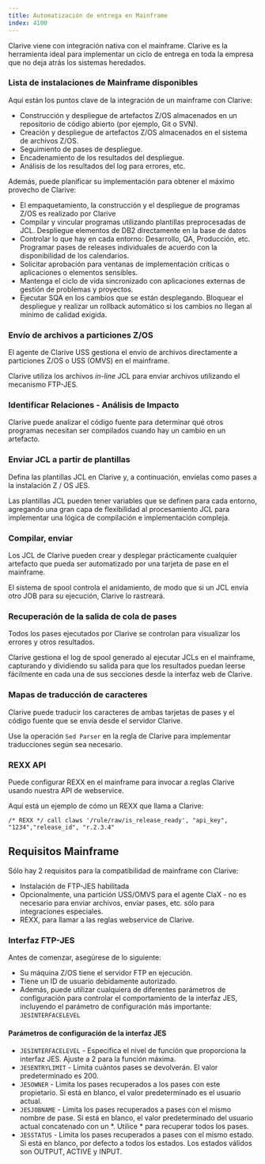 ```yaml
---
title: Automatización de entrega en Mainframe
index: 4100
---
```


Clarive viene con integración nativa con el mainframe. Clarive es la
herramienta ideal para implementar un ciclo de entrega en toda la empresa que
no deja atrás los sistemas heredados.


### Lista de instalaciones de Mainframe disponibles

Aquí están los puntos clave de la integración de un mainframe con Clarive:

- Construcción y despliegue de artefactos Z/OS almacenados en un repositorio de
  código abierto (por ejemplo, Git o SVN).
- Creación y despliegue de artefactos Z/OS almacenados en el sistema de
  archivos Z/OS.
- Seguimiento de pases de despliegue.
- Encadenamiento de los resultados del despliegue.
- Análisis de los resultados del log para errores, etc.


Además, puede planificar su implementación para obtener el máximo provecho de
Clarive:

- El empaquetamiento, la construcción y el despliegue de programas Z/OS es
  realizado por Clarive
- Compilar y vincular programas utilizando plantillas preprocesadas de JCL.
  Despliegue elementos de DB2 directamente en la base de datos
- Controlar lo que hay en cada entorno: Desarrollo, QA, Producción, etc.
  Programar pases de releases individuales de acuerdo con la disponibilidad de
los calendarios.
- Solicitar aprobación para ventanas de implementación críticas o aplicaciones
  o elementos sensibles.
- Mantenga el ciclo de vida sincronizado con aplicaciones externas de gestión
  de problemas y proyectos.
- Ejecutar SQA en los cambios que se están desplegando. Bloquear el despliegue
  y realizar un rollback automático si los cambios no llegan al mínimo de
calidad exigida.


### Envío de archivos a particiones Z/OS

El agente de Clarive USS gestiona el envío de archivos directamente a
particiones Z/OS o USS (OMVS) en el mainframe.


Clarive utiliza los archivos *in-line* JCL para enviar archivos utilizando el
mecanismo FTP-JES.

### Identificar Relaciones - Análisis de Impacto

Clarive puede analizar el código fuente para determinar qué otros programas
necesitan ser compilados cuando hay un cambio en un artefacto.


### Enviar JCL a partir de plantillas

Defina las plantillas JCL en Clarive y, a continuación, envíelas como pases a
la instalación Z / OS JES.

Las plantillas JCL pueden tener variables que se definen para cada entorno,
agregando una gran capa de flexibilidad al procesamiento JCL para implementar
una lógica de compilación e implementación compleja.


### Compilar, enviar

Los JCL de Clarive pueden crear y desplegar prácticamente cualquier artefacto
que pueda ser automatizado por una tarjeta de pase en el mainframe.

El sistema de spool controla el anidamiento, de modo que si un JCL envía otro
JOB para su ejecución, Clarive lo rastreará.


### Recuperación de la salida de cola de pases

Todos los pases ejecutados por Clarive se controlan para visualizar los errores
y otros resultados.

Clarive gestiona el log de spool generado al ejecutar JCLs en el mainframe,
capturando y dividiendo su salida para que los resultados puedan leerse
fácilmente en cada una de sus secciones desde la interfaz web de Clarive.


### Mapas de traducción de caracteres

Clarive puede traducir los caracteres de ambas tarjetas de pases y el código
fuente que se envía desde el servidor Clarive.

Use la operación `Sed Parser` en la regla de Clarive para implementar
traducciones según sea necesario.

### REXX API

Puede configurar REXX en el mainframe para invocar a reglas Clarive usando
nuestra API de webservice.

Aquí está un ejemplo de cómo un REXX que llama a Clarive:

    /* REXX */ call claws '/rule/raw/is_release_ready', "api_key", "1234","release_id", "r.2.3.4"

## Requisitos Mainframe

Sólo hay 2 requisitos para la compatibilidad de mainframe con Clarive:

- Instalación de FTP-JES habilitada
- Opcionalmente, una partición USS/OMVS para el agente ClaX - no es necesario
  para enviar archivos, enviar pases, etc. sólo para integraciones especiales.
- REXX, para llamar a las reglas webservice de Clarive.

### Interfaz FTP-JES

Antes de comenzar, asegúrese de lo siguiente:

- Su máquina Z/OS tiene el servidor FTP en ejecución.
- Tiene un ID de usuario debidamente autorizado.
- Además, puede utilizar cualquiera de diferentes parámetros de configuración
  para controlar el comportamiento de la interfaz JES, incluyendo el parámetro
de configuración más importante: `JESINTERFACELEVEL`

#### Parámetros de configuración de la interfaz JES

- `JESINTERFACELEVEL` - Especifica el nivel de función que proporciona la
  interfaz JES. Ajuste a 2 para la función máxima.
- `JESENTRYLIMIT` - Limita cuántos pases se devolverán. El valor predeterminado
  es 200.
- `JESOWNER` - Limita los pases recuperados a los pases con este propietario.
  Si está en blanco, el valor predeterminado es el usuario actual.
- `JESJOBNAME` - Limita los pases recuperados a pases con el mismo nombre de
  pase. Si está en blanco, el valor predeterminado del usuario actual
concatenado con un \*. Utilice \* para recuperar todos los pases.
- `JESSTATUS` - Limita los pases recuperados a pases con el mismo estado. Si
  está en blanco, por defecto a todos los estados. Los estados válidos son
OUTPUT, ACTIVE y INPUT.
